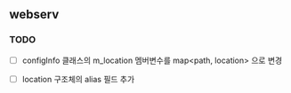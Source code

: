 ## webserv
### TODO
- [ ] configInfo 클래스의 m_location 멤버변수를  map<path, location> 으로 변경
- [ ] location 구조체의 alias 필드 추가 



